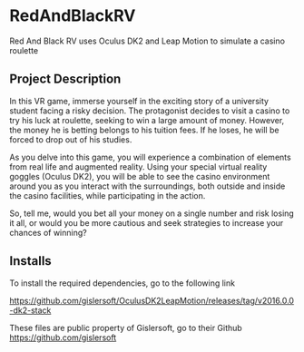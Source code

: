 # RedAndBlackRV
Red And Black RV uses Oculus DK2 and Leap Motion to simulate a casino roulette

## Project Description

In this VR game, immerse yourself in the exciting story of a university student facing a risky decision. The protagonist decides to visit a casino to try his luck at roulette, seeking to win a large amount of money. However, the money he is betting belongs to his tuition fees. If he loses, he will be forced to drop out of his studies.

As you delve into this game, you will experience a combination of elements from real life and augmented reality. Using your special virtual reality goggles (Oculus DK2), you will be able to see the casino environment around you as you interact with the surroundings, both outside and inside the casino facilities, while participating in the action.

So, tell me, would you bet all your money on a single number and risk losing it all, or would you be more cautious and seek strategies to increase your chances of winning?

## Installs

To install the required dependencies, go to the following link

https://github.com/gislersoft/OculusDK2LeapMotion/releases/tag/v2016.0.0-dk2-stack

These files are public property of Gislersoft, go to their Github https://github.com/gislersoft

